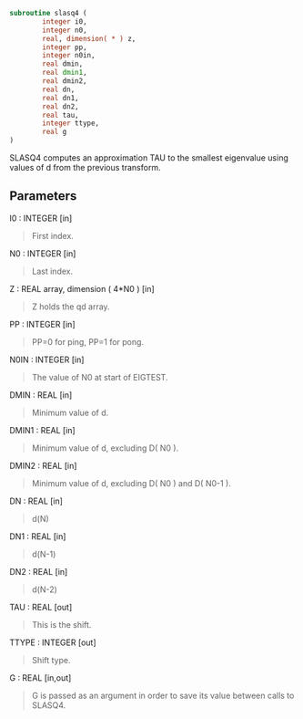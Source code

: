 ```fortran
subroutine slasq4 (
        integer i0,
        integer n0,
        real, dimension( * ) z,
        integer pp,
        integer n0in,
        real dmin,
        real dmin1,
        real dmin2,
        real dn,
        real dn1,
        real dn2,
        real tau,
        integer ttype,
        real g
)
```

SLASQ4 computes an approximation TAU to the smallest eigenvalue
using values of d from the previous transform.

## Parameters
I0 : INTEGER [in]
> First index.

N0 : INTEGER [in]
> Last index.

Z : REAL array, dimension ( 4\*N0 ) [in]
> Z holds the qd array.

PP : INTEGER [in]
> PP=0 for ping, PP=1 for pong.

N0IN : INTEGER [in]
> The value of N0 at start of EIGTEST.

DMIN : REAL [in]
> Minimum value of d.

DMIN1 : REAL [in]
> Minimum value of d, excluding D( N0 ).

DMIN2 : REAL [in]
> Minimum value of d, excluding D( N0 ) and D( N0-1 ).

DN : REAL [in]
> d(N)

DN1 : REAL [in]
> d(N-1)

DN2 : REAL [in]
> d(N-2)

TAU : REAL [out]
> This is the shift.

TTYPE : INTEGER [out]
> Shift type.

G : REAL [in,out]
> G is passed as an argument in order to save its value between
> calls to SLASQ4.
